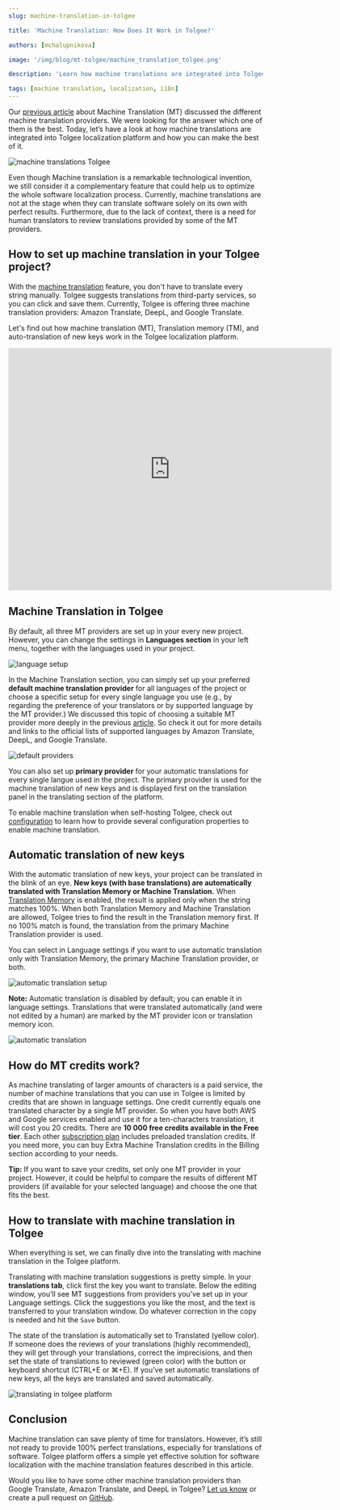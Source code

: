 ```yaml
---
slug: machine-translation-in-tolgee

title: 'Machine Translation: How Does It Work in Tolgee?'

authors: [mchalupnikova]

image: '/img/blog/mt-tolgee/machine_translation_tolgee.png'

description: 'Learn how machine translations are integrated into Tolgee localization platform and how you can make the best of it. How to set up MT in Tolgee.'

tags: [machine translation, localization, i18n]
---
```


Our [previous article](/blog/software-localization-machine-translation) about Machine Translation (MT) discussed the different machine translation providers. We were looking for the answer which one of them is the best. Today, let’s have a look at how machine translations are integrated into Tolgee localization platform and how you can make the best of it.

![machine translations Tolgee](/img/blog/mt-tolgee/machine_translation_tolgee.png)

<!--truncate-->

Even though Machine translation is a remarkable technological invention, we still consider it a complementary feature that could help us to optimize the whole software localization process. Currently, machine translations are not at the stage when they can translate software solely on its own with perfect results. Furthermore, due to the lack of context, there is a need for human translators to review translations provided by some of the MT providers.

## How to set up machine translation in your Tolgee project?

With the [machine translation](/platform/translation_process/machine_translation) feature, you don't have to translate every string manually. Tolgee suggests translations from third-party services, so you can click and save them. Currently, Tolgee is offering three machine translation providers: Amazon Translate, DeepL, and Google Translate.

Let's find out how machine translation (MT), Translation memory (TM), and auto-translation of new keys work in the Tolgee localization platform.

<iframe
    width="640"
    height="480"
    src="https://www.youtube.com/embed/6pQL_-0kJ54"
    frameborder="0"
    allow="autoplay; encrypted-media"
    allowfullscreen
>
</iframe>

## Machine Translation in Tolgee

By default, all three MT providers are set up in your every new project. However, you can change the settings in **Languages section** in your left menu, together with the languages used in your project.

![language setup](/img/blog/mt-tolgee/languages-setup.png)

In the Machine Translation section, you can simply set up your preferred **default machine translation provider** for all languages of the project or choose a specific setup for every single language you use (e.g., by regarding the preference of your translators or by supported language by the MT provider.) We discussed this topic of choosing a suitable MT provider more deeply in the previous [article](/blog/software-localization-machine-translation). So check it out for more details and links to the official lists of supported languages by Amazon Translate, DeepL, and Google Translate.

![default providers](/img/blog/mt-tolgee/mt-default-providers.png)

You can also set up **primary provider** for your automatic translations for every single langue used in the project. The primary provider is used for the machine translation of new keys and is displayed first on the translation panel in the translating section of the platform.

To enable machine translation when self-hosting Tolgee, check out [configuration](/platform/self_hosting/configuration/#machine-translation) to learn how to provide several configuration properties to enable machine translation.

## Automatic translation of new keys

With the automatic translation of new keys, your project can be translated in the blink of an eye. **New keys (with base translations) are automatically translated with Translation Memory or Machine Translation.** When [Translation Memory](https://tolgee.io/features/translation-assistance) is enabled, the result is applied only when the string matches 100%. When both Translation Memory and Machine Translation are allowed, Tolgee tries to find the result in the Translation memory first. If no 100% match is found, the translation from the primary Machine Translation provider is used.

You can select in Language settings if you want to use automatic translation only with Translation Memory, the primary Machine Translation provider, or both.

![automatic translation setup](/img/blog/mt-tolgee/automatic-translation-setup.png)

**Note:** Automatic translation is disabled by default; you can enable it in language settings. Translations that were translated automatically (and were not edited by a human) are marked by the MT provider icon or translation memory icon.

![automatic translation](/img/blog/mt-tolgee/automatic-translation.png)

## How do MT credits work?

As machine translating of larger amounts of characters is a paid service, the number of machine translations that you can use in Tolgee is limited by credits that are shown in language settings. One credit currently equals one translated character by a single MT provider. So when you have both AWS and Google services enabled and use it for a ten-characters translation, it will cost you 20 credits.
There are **10 000 free credits available in the Free tier**. Each other [subscription plan](https://tolgee.io/pricing/) includes preloaded translation credits. If you need more, you can buy Extra Machine Translation credits in the Billing section according to your needs.

**Tip:** If you want to save your credits, set only one MT provider in your project. However, it could be helpful to compare the results of different MT providers (if available for your selected language) and choose the one that fits the best.

## How to translate with machine translation in Tolgee

When everything is set, we can finally dive into the translating with machine translation in the Tolgee platform.

Translating with machine translation suggestions is pretty simple. In your **translations tab**, click first the key you want to translate. Below the editing window, you’ll see MT suggestions from providers you’ve set up in your Language settings. Click the suggestions you like the most, and the text is transferred to your translation window. Do whatever correction in the copy is needed and hit the `Save` button.

The state of the translation is automatically set to Translated (yellow color). If someone does the reviews of your translations (highly recommended), they will get through your translations, correct the imprecisions, and then set the state of translations to reviewed (green color) with the button or keyboard shortcut (CTRL+E or ⌘+E). If you’ve set automatic translations of new keys, all the keys are translated and saved automatically.

![translating in tolgee platform](/img/blog/mt-tolgee/translating-in-tolgee-platform.png)

## Conclusion

Machine translation can save plenty of time for translators. However, it’s still not ready to provide 100% perfect translations, especially for translations of software. Tolgee platform offers a simple yet effective solution for software localization with the machine translation features described in this article.

Would you like to have some other machine translation providers than Google Translate, Amazon Translate, and DeepL in Tolgee? [Let us know](mailto:info@tolgee.io) or create a pull request on [GitHub](https://github.com/tolgee/tolgee-platform).
